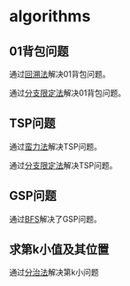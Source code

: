 # algorithms
## 01背包问题
通过[回溯法](problems/knapsack_DFS.py)解决01背包问题。

通过[分支限定法](problems/knapsack_BB.py)解决01背包问题。
## TSP问题
通过[蛮力法](problems/TSP.py)解决TSP问题。

通过[分支限定法](problems/TSP_BB.py)解决TSP问题。
## GSP问题
通过[BFS](problems/GSP.py)解决了GSP问题。
## 求第k小值及其位置
通过[分治法](problems/kth_small.py)解决第k小问题